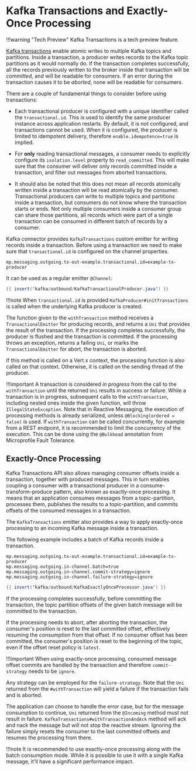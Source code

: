 # Kafka Transactions and Exactly-Once Processing

!!!warning "Tech Preview"
    Kafka Transactions is a tech preview feature.

[Kafka transactions](https://cwiki.apache.org/confluence/display/KAFKA/KIP-98+-+Exactly+Once+Delivery+and+Transactional+Messaging) enable atomic writes to multiple Kafka topics and partitions.
Inside a transaction, a producer writes records to the Kafka topic partitions as it would normally do.
If the transaction completes successfully, all the records previously written to the broker inside that transaction will be _committed_, and will be readable for consumers.
If an error during the transaction causes it to be _aborted_, none will be readable for consumers.

There are a couple of fundamental things to consider before using transactions:

* Each transactional producer is configured with a unique identifier called the `transactional.id`.
This is used to identify the same producer instance across application restarts.
By default, it is not configured, and transactions cannot be used.
When it is configured, the producer is limited to idempotent delivery, therefore `enable.idempotence=true` is implied.

* For __only__ reading transactional messages, a consumer needs to explicitly configure its `isolation.level` property to `read_committed`.
This will make sure that the consumer will deliver only records committed inside a transaction, and filter out messages from aborted transactions.

* It should also be noted that this does not mean all records atomically written inside a transaction will be read atomically by the consumer.
Transactional producers can write to multiple topics and partitions inside a transaction, but consumers do not know where the transaction starts or ends.
Not only multiple consumers inside a consumer group can share those partitions,
all records which were part of a single transaction can be consumed in different batch of records by a consumer.


Kafka connector provides `KafkaTransactions` custom emitter for writing records inside a transaction.
Before using a transaction we need to make sure that `transactional.id` is configured on the channel properties.

    mp.messaging.outgoing.tx-out-example.transactional.id=example-tx-producer

It can be used as a regular emitter `@Channel`:

``` java
{{ insert('kafka/outbound/KafkaTransactionalProducer.java') }}
```

!!!note
    When `transactional.id` is provided `KafkaProducer#initTransactions` is called when the underlying Kafka producer is created.

The function given to the `withTransaction` method receives a `TransactionalEmitter` for producing records, and returns a `Uni` that provides the result of the transaction.
If the processing completes successfully, the producer is flushed and the transaction is committed.
If the processing throws an exception, returns a failing `Uni`, or marks the `TransactionalEmitter` for abort, the transaction is aborted.

If this method is called on a Vert.x context, the processing function is also called on that context.
Otherwise, it is called on the sending thread of the producer.

!!!important
    A transaction is considered _in progress_ from the call to the `withTransaction` until the returned `Uni` results in success or failure.
    While a transaction is in progress, subsequent calls to the `withTransaction`, including nested ones inside the given function, will throw `IllegalStateException`.
    Note that in Reactive Messaging, the execution of processing methods is already serialized, unless `@Blocking(ordered = false)` is used.
    If `withTransaction` can be called concurrently, for example from a REST endpoint, it is recommended to limit the concurrency of the execution.
    This can be done using the `@Bulkhead` annotation from Microprofile Fault Tolerance.

## Exactly-Once Processing

Kafka Transactions API also allows managing consumer offsets inside a transaction, together with produced messages.
This in turn enables coupling a consumer with a transactional producer in a consume-transform-produce pattern,
also known as exactly-once processing.
It means that an application consumes messages from a topic-partition, processes them, publishes the results to a topic-partition,
and commits offsets of the consumed messages in a transaction.

The `KafkaTransactions` emitter also provides a way to apply exactly-once processing to an incoming Kafka message inside a transaction.

The following example includes a batch of Kafka records inside a transaction.

    mp.messaging.outgoing.tx-out-example.transactional.id=example-tx-producer
    mp.messaging.outgoing.in-channel.batch=true
    mp.messaging.outgoing.in-channel.commit-strategy=ignore
    mp.messaging.outgoing.in-channel.failure-strategy=ignore

``` java
{{ insert('kafka/outbound/KafkaExactlyOnceProcessor.java') }}
```

If the processing completes successfully, before committing the transaction, the topic partition offsets of the given batch message will be committed to the transaction.

If the processing needs to abort, after aborting the transaction, the consumer's position is reset to the last committed offset, effectively resuming the consumption from that offset.
If no consumer offset has been committed, the consumer's position is reset to the beginning of the topic, even if the offset reset policy is `latest`.

!!!important
    When using exactly-once processing, consumed message offset commits are handled by the transaction and therefore `commit-strategy` needs to be `ignore`.

Any strategy can be employed for the `failure-strategy`.
Note that the `Uni` returned from the `#withTransaction` will yield a failure if the transaction fails and is aborted.

The application can choose to handle the error case, but for the message consumption to continue, `Uni` returned from the `@Incoming` method must not result in failure.
`KafkaTransactions#withTransactionAndAck` method will ack and nack the message but will not stop the reactive stream.
Ignoring the failure simply resets the consumer to the last committed offsets and resumes the processing from there.

!!!note
    It is recommended to use exactly-once processing along with the batch consumption mode.
    While it is possible to use it with a single Kafka message, it'll have a significant performance impact.
